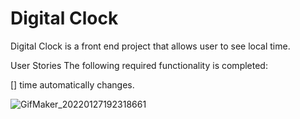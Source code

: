 
# Digital Clock


Digital Clock is a front end project that allows user to see local time. 


User Stories
The following required functionality is completed:

[] time automatically changes.


![GifMaker_20220127192318661](https://user-images.githubusercontent.com/59550990/151465526-cd041204-a8db-4b6b-8df3-8434918fa261.gif)
